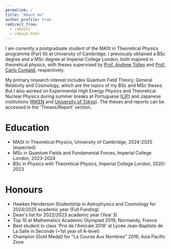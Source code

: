 ```yaml
---
permalink: /
title: "About me"
author_profile: true
redirect_from: 
  - /about/
  - /about.html
---
```


I am currently a postgraduate student of the MASt in Theoretical Physics programme (Part III) at University of Cambridge. I previously obtained a BSc degree and a MSc degree at Imperial College London, both majored in theoretical physics, with theses supervised by [Prof. Andrew Tolley](https://profiles.imperial.ac.uk/a.tolley) and [Prof. Carlo Contaldi](https://profiles.imperial.ac.uk/c.contaldi), respectively.

My primary research interest includes Quantum Field Theory, General Relativity and Cosmology, which are the topics of my BSc and MSc theses. But I also worked on Experimental High Energy Physics and Theoretical Nuclear Physics during summer breaks at Portuguese ([LIP](https://lip.pt/?section=about&page=presentation&lang=en)) and Japanese institutions ([RIKEN](https://www.riken.jp/en/) and [University of Tokyo](https://www.u-tokyo.ac.jp/en/)). The theses and reports can be accessed in the 'Theses/Report' section.

Education
======
* MASt in Theoretical Physics, University of Cambridge, 2024-2025 (expected)
* MSc in Quantum Fields and Fundamental Forces, Imperial College London, 2023-2024
* BSc in Physics with Theoretical Physics, Imperial College London, 2020-2023

Honours
======
* Hawkes Henderson Studentship in Astrophysics and Cosmology for 2024/2025 academic year (Full Funding)
* Dean's list for 2022/2023 academic year (Year 3)
* Top 10 at Mathematics Academic Olympiad 2019; Normandy, France
* Best student in class 'Prix de l'Amicale 2018' at Lycée Jean-Baptiste de La Salle in Seconde (~1st year of A-level)
* Champion (Gold Medal) for "La Course Aux Nombres" 2016; Asia Pacific Zone
